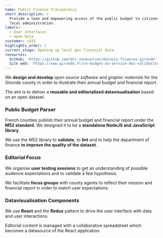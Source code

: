 ```yaml
---
name: Public Finance Transparency
short_description: >
  Provide a lean and empowering access of the public budget to citizens and
  local administration.
labels:
  - User Interfaces
  - Open Data
customer: cd33
highlights_order: 1
current_stage: Opening up local gov financial data
resources:
  GitHub: 'https://github.com/dtc-innovation/dataviz-finances-gironde'
  Site web: 'https://www.gironde.fr/un-budget-au-service-des-solidarites-humaine-et-territoriale#'
---
```


We **design and develop** _open source software_ and _graphic materials_ for the Gironde county in order to illustrate their annual budget and financial report.

The aim is to deliver a **reusable and editorialised datavisualisation** based on an open dataset.

### Public Budget Parser

French counties publish their annual budget and financial report under the **M52 standard**. We designed it to be a **standalone NodeJS and JavaScript library**.

We use the M52 library to **validate**, to **lint** and to help the department of finance **to improve the quality of the dataset**.

### Editorial Focus

We organise **user testing sessions** to get an understanding of possible audience expectations and to validate a few hypothesis.

We facilitate **focus groups** with county agents to reflect their mission and financial report in order to match user expectations.

### Datavisualisation Components

We use **React** and the **Redux** pattern to drive the user interface with data and user interactions.

Editorial content is managed with a collaborative spreadsheet which becomes a datasource of the React application.
